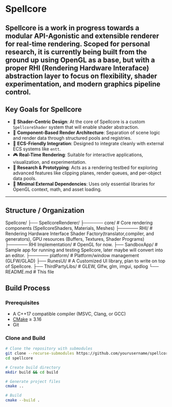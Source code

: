 # Spellcore
Spellcore is a work in progress towards a modular API-Agonistic and extensible renderer for real-time rendering. Scoped for personal research, it is currently being built from the ground up using OpenGL as a base, but with a proper RHI (Rendering Hardware Interaface) abstraction layer to focus on flexibility, shader experimentation, and modern graphics pipeline control. 
---

## Key Goals for Spellcore

- 🎯 **Shader-Centric Design**: At the core of Spellcore is a custom `SpellcoreShader` system that will enable shader abstraction.
- 🧱 **Component-Based Render Architecture**: Separation of scene logic and render data through structured pools and registries.
- 🧠 **ECS-Friendly Integration**: Designed to integrate cleanly with external ECS systems like `entt`.
- 🎮 **Real-Time Rendering**: Suitable for interactive applications, visualization, and experimentation.
- 🧪 **Research & Prototyping**: Acts as a rendering testbed for exploring advanced features like clipping planes, render queues, and per-object data pools.
- 🚀 **Minimal External Dependencies**: Uses only essential libraries for OpenGL context, math, and asset loading.

---

## Structure / Organization

Spellcore/
├── SpellcoreRenderer/ 
├────── core/ # Core rendering components (SpellcoreShaders, Materials, Meshes)
├────── RHI/ # Rendering Hardware Interface Shader Factory(translator,compiler, and generators), GPU resources (Buffers, Textures, Shader Programs)
├────── RHI Implementation/ # OpenGL for now. 
├── SandboxApp/ # Sample app for running and testing Spellcore, later maybe will convert into an editor.
├────── platform/ # Platform/window management (GLFW/GLAD) 
├── RunesUI/ # A Customized UI library, plan to write on top of Spellcore. 
├── ThirdPartyLibs/ # GLEW, Glfw, glm, imgui, spdlog
└── README.md # This file

## Build Process

### Prerequisites

- A C++17 compatible compiler (MSVC, Clang, or GCC)
- [CMake](https://cmake.org/) ≥ 3.16
- Git

### Clone and Build

```bash
# Clone the repository with submodules
git clone --recurse-submodules https://github.com/yourusername/spellcore.git
cd spellcore

# Create build directory
mkdir build && cd build

# Generate project files
cmake ..

# Build
cmake --build .
